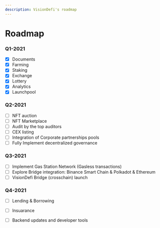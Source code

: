 ```yaml
---
description: VisionDefi's roadmap
---
```


# Roadmap

### Q1-2021

* [x] Documents
* [x] Farming
* [x] Staking
* [x] Exchange
* [x] Lottery
* [x] Analytics
* [x] Launchpool

### Q2-2021

* [ ] NFT auction
* [ ] NFT Marketplace
* [ ] Audit by the top auditors
* [ ] CEX listing
* [ ] Integration of Corporate partnerships pools
* [ ] Fully Implement decentralized governance

### Q3-2021

* [ ] Implement Gas Station Network \(Gasless transactions\)
* [ ] Explore Bridge integration: Binance Smart Chain & Polkadot & Ethereum
* [ ] VisionDefi Bridge \(crosschain\) launch

### Q4-2021

* [ ] Lending & Borrowing
* [ ] Insuarance
* [ ] Backend updates and developer tools

